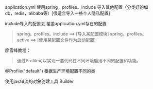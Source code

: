 application.yml 使用spring。profiles。include 导入其他配置（分类好的如 db，redis，alibaba等）[很适合导入一些个人隐私配置]  

include导入的配置会 覆盖application.yml存在的配置 


> spring。profiles。include ==> [导入某配置模块]
> spring。profiles。active ==> [使用某配置文件作为启动配置]

廖雪峰教程：
> 通过Profile可以实现一套代码在不同环境启用不同的配置和功能。   

@Profile("default")
根据生产环境配置不同的类


使用java8流的对象创建工具 Builder